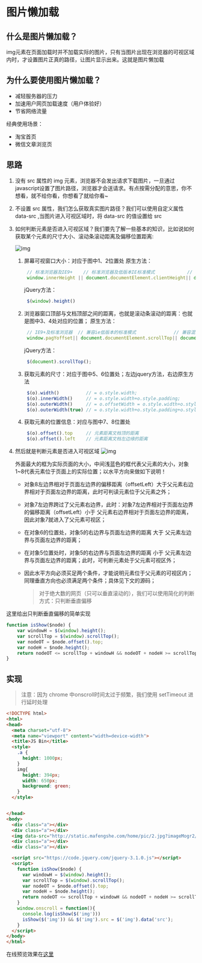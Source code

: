 # 图片懒加载

## 什么是图片懒加载？

img元素在页面加载时并不加载实际的图片，只有当图片出现在浏览器的可视区域内时，才设置图片正真的路径，让图片显示出来。这就是图片懒加载

## 为什么要使用图片懒加载？

- 减轻服务器的压力
- 加速用户网页加载速度（用户体验好）
- 节省网络流量

经典使用场景：

- 淘宝首页
- 微信文章浏览页

## 思路

1. 没有 src 属性的 img 元素，浏览器不会发出请求下载图片，一旦通过javascript设置了图片路径，浏览器才会送请求。有点按需分配的意思，你不想看，就不给你看，你想看了就给你看~

2. 不设置 src 属性，我们怎么获取真实图片路径？我们可以使用自定义属性 data-src ,当图片进入可视区域时，将 data-src 的值设置给 src

3. 如何判断元素是否进入可视区域？我们要先了解一些基本的知识，比如说如何获取某个元素的尺寸大小、滚动条滚动距离及偏移位置距离:

   ![img](http://fe-base.books.mafengshe.com/%E9%A1%B9%E7%9B%AE%E5%AE%9E%E8%B7%B5/images/window.png)

   1. 屏幕可视窗口大小：对应于图中1、2位置处 原生方法：

      ```javascript
       // 标准浏览器及IE9+    // 标准浏览器及低版本IE标准模式            // 低版本混杂模式
       window.innerHeight || document.documentElement.clientHeight|| document.body.clientHeight
      ```

      jQuery方法：

      ```javascript
       $(window).height()
      ```

   2. 浏览器窗口顶部与文档顶部之间的距离，也就是滚动条滚动的距离：也就是图中3、4处对应的位置； 原生方法：

      ```javascript
       // IE9+及标准浏览器  // 兼容ie低版本的标准模式              // 兼容混杂模式；
       window.pagYoffset|| document.documentElement.scrollTop|| document.body.scrollTop
      ```

      jQuery方法：

      ```javascript
       $(document).scrollTop();
      ```

   3. 获取元素的尺寸：对应于图中5、6位置处；左边jquery方法，右边原生方法

      ```javascript
       $(o).width()          // = o.style.width;
       $(o).innerWidth()     // = o.style.width+o.style.padding;
       $(o).outerWidth()     // = o.offsetWidth = o.style.width+o.style.padding+o.style.border;
       $(o).outerWidth(true) // = o.style.width+o.style.padding+o.style.border+o.style.margin;
      ```

   4. 获取元素的位置信息：对应与图中7、8位置处

      ```javascript
       $(o).offset().top     // 元素距离文档顶的距离
       $(o).offset().left    // 元素距离文档左边缘的距离
      ```

4. 然后就是判断元素是否进入可视区域 ![img](http://fe-base.books.mafengshe.com/%E9%A1%B9%E7%9B%AE%E5%AE%9E%E8%B7%B5/images/in.png)

   外面最大的框为实际页面的大小，中间浅蓝色的框代表父元素的大小，对象1~8代表元素位于页面上的实际位置；以水平方向来做如下说明！

   - 对象8左边界相对于页面左边界的偏移距离（offsetLeft）大于父元素右边界相对于页面左边界的距离，此时可判读元素位于父元素之外；

   - 对象7左边界跨过了父元素右边界，此时：对象7左边界相对于页面左边界的偏移距离（offsetLeft）小于 父元素右边界相对于页面左边界的距离，因此对象7就进入了父元素可视区；

   - 在对象6的位置处，对象5的右边界与页面左边界的距离 大于 父元素左边界与页面左边界的距离；

   - 在对象5位置处时，对象5的右边界与页面左边界的距离 小于 父元素左边界与页面左边界的距离；此时，可判断元素处于父元素可视区外；

   - 因此水平方向必须买足两个条件，才能说明元素位于父元素的可视区内；同理垂直方向也必须满足两个条件；具体见下文的源码；

     > 对于绝大数的网页（只可以垂直滚动的），我们可以使用简化的判断方式：只判断垂直偏移

这里给出只判断垂直偏移的简单实现

```javascript
function isShow($node) {
    var windowH = $(window).height();
    var scrollTop = $(window).scrollTop();
    var nodeOT = $node.offset().top;
    var nodeH = $node.height();
    return nodeOT <= scrollTop + windowH && nodeOT + nodeH >= scrollTop
}
```

## 实现

> 注意：因为 chrome 中onscroll时间太过于频繁，我们使用 setTimeout 进行延时处理

```html
<!DOCTYPE html>
<html>
<head>
  <meta charset="utf-8">
  <meta name="viewport" content="width=device-width">
  <title>JS Bin</title>
  <style>
    .a {
      height: 1000px;
    }
    img{
      height: 394px;
      width: 650px;
      background: green;
    }
  </style>


</head>
<body>
  <div class="a"></div>
  <div class="a"></div>
  <img data-src="http://static.mafengshe.com/home/pic/2.jpg?imageMogr2/quality/40" alt="">
  <div class="a"></div>
  <div class="a"></div>

  <script src="https://code.jquery.com/jquery-3.1.0.js"></script>
  <script>
    function isShow($node) {
      var windowH = $(window).height();
      var scrollTop = $(window).scrollTop();
      var nodeOT = $node.offset().top;
      var nodeH = $node.height();
      return nodeOT <= scrollTop + windowH && nodeOT + nodeH >= scrollTop
    }
    window.onscroll = function(){
      console.log(isShow($('img')))
      isShow($('img')) && $('img').src = $('img').data('src');
    }
  </script>
</body>
</html>
```

在线预览效果在[这里](https://mafengshe.github.io/fe-demo/lazy-img.html)
